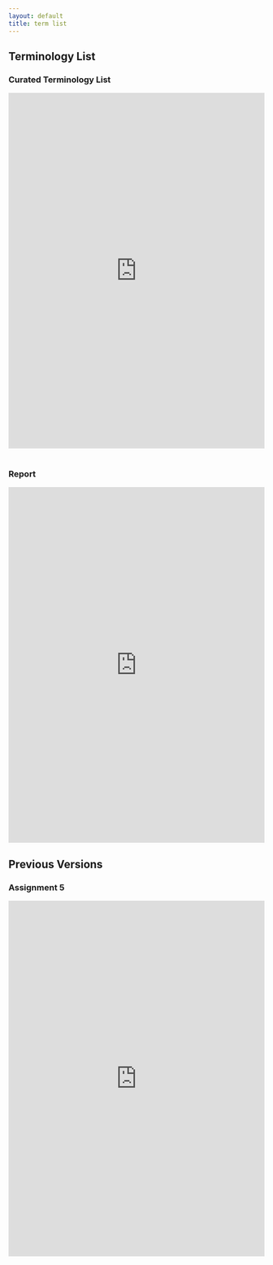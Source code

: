 ```yaml
---
layout: default
title: term list
---
```


## Terminology List

### Curated Terminology List
<iframe src="https://docs.google.com/spreadsheets/d/e/2PACX-1vQH-u9aaqHCftIYVhVGPw8EzVH6dP_5ju-pRFy5EJKt8WVYJGtg7M3_zJc6XQoSbw/pubhtml?widget=true&amp;headers=false" style="width: 100%;height: 700px;border: none;"></iframe>

<br />
<br />

### Report
<iframe src="https://docs.google.com/document/d/e/2PACX-1vR7VcdPzs2bYUg6-_GaDTd_pZvhmUk2UObRQPXxCDBUkx4wBeduqCWs0x3h_TIDqigbOr9z8uYINTLD/pub?embedded=true" style="width: 100%;height: 700px;border: none;"></iframe>

## Previous Versions

### Assignment 5
<iframe src="https://docs.google.com/spreadsheets/d/e/2PACX-1vT09i2YarLS6WhF7Q84qC4y9JvgkJVaErCttZg7XRDMMw9OT4IJjZ8T-7wdQHiHHQ/pubhtml?widget=true&amp;headers=false" style="width: 100%;height: 700px;border: none;"></iframe>
